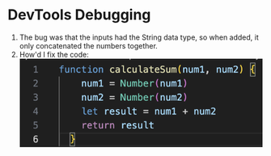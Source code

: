 # DevTools Debugging
1. The bug was that the inputs had the String data type, so when added, it only concatenated the numbers together.
2. How'd I fix the code:![](../../expand/screenshots/fix.png)